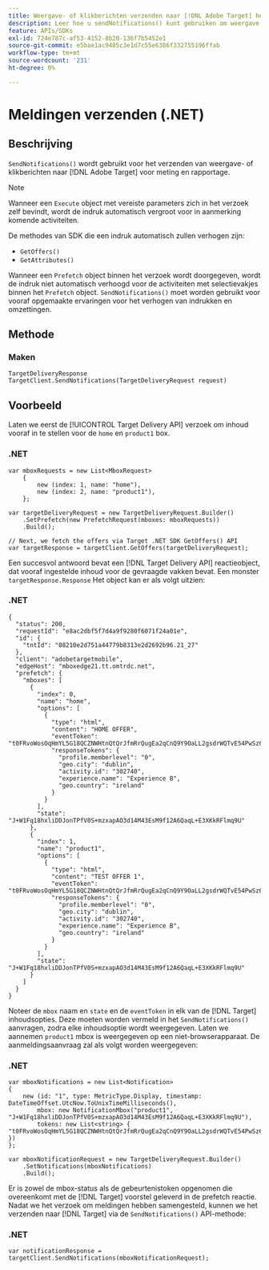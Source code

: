 ```yaml
---
title: Weergave- of klikberichten verzenden naar [!DNL Adobe Target] het gebruiken van .NET SDK
description: Leer hoe u sendNotifications() kunt gebruiken om weergave te verzenden of op meldingen te klikken naar [!DNL Adobe Target] voor meting en rapportage.
feature: APIs/SDKs
exl-id: 724e787c-af53-4152-8b20-136f7b5452e1
source-git-commit: e5bae1ac9485c3e1d7c55e6386f332755196ffab
workflow-type: tm+mt
source-wordcount: '231'
ht-degree: 0%

---
```


# Meldingen verzenden (.NET)

## Beschrijving

`SendNotifications()` wordt gebruikt voor het verzenden van weergave- of klikberichten naar [!DNL Adobe Target] voor meting en rapportage.

>[!NOTE]
>
>Wanneer een `Execute` object met vereiste parameters zich in het verzoek zelf bevindt, wordt de indruk automatisch vergroot voor in aanmerking komende activiteiten.

De methodes van SDK die een indruk automatisch zullen verhogen zijn:

* `GetOffers()`
* `GetAttributes()`

Wanneer een `Prefetch` object binnen het verzoek wordt doorgegeven, wordt de indruk niet automatisch verhoogd voor de activiteiten met selectievakjes binnen het `Prefetch` object. `SendNotifications()` moet worden gebruikt voor vooraf opgemaakte ervaringen voor het verhogen van indrukken en omzettingen.

## Methode

### Maken

```dotnet {line-numbers="true"}
TargetDeliveryResponse TargetClient.SendNotifications(TargetDeliveryRequest request)
```

## Voorbeeld

Laten we eerst de [!UICONTROL Target Delivery API] verzoek om inhoud vooraf in te stellen voor de `home` en `product1` box.

### \.NET

```dotnet {line-numbers="true"}
var mboxRequests = new List<MboxRequest>
    {
        new (index: 1, name: "home"),
        new (index: 2, name: "product1"),
    };

var targetDeliveryRequest = new TargetDeliveryRequest.Builder()
    .SetPrefetch(new PrefetchRequest(mboxes: mboxRequests))
    .Build();

// Next, we fetch the offers via Target .NET SDK GetOffers() API
var targetResponse = targetClient.GetOffers(targetDeliveryRequest);
```

Een succesvol antwoord bevat een [!DNL Target Delivery API] reactieobject, dat vooraf ingestelde inhoud voor de gevraagde vakken bevat. Een monster `targetResponse.Response` Het object kan er als volgt uitzien:

### \.NET

```dotnet {line-numbers="true"}
{
  "status": 200,
  "requestId": "e8ac2dbf5f7d4a9f9280f6071f24a01e",
  "id": {
    "tntId": "08210e2d751a44779b8313e2d2692b96.21_27"
  },
  "client": "adobetargetmobile",
  "edgeHost": "mboxedge21.tt.omtrdc.net",
  "prefetch": {
    "mboxes": [
      {
        "index": 0,
        "name": "home",
        "options": [
          {
            "type": "html",
            "content": "HOME OFFER",
            "eventToken": "t0FRvoWosOqHmYL5G18QCZNWHtnQtQrJfmRrQugEa2qCnQ9Y9OaLL2gsdrWQTvE54PwSz67rmXWmSnkXpSSS2Q==",
            "responseTokens": {
              "profile.memberlevel": "0",
              "geo.city": "dublin",
              "activity.id": "302740",
              "experience.name": "Experience B",
              "geo.country": "ireland"
            }
          }
        ],
        "state": "J+W1Fq18hxliDDJonTPfV0S+mzxapAO3d14M43EsM9f12A6QaqL+E3XKkRFlmq9U"
      },
      {
        "index": 1,
        "name": "product1",
        "options": [
          {
            "type": "html",
            "content": "TEST OFFER 1",
            "eventToken": "t0FRvoWosOqHmYL5G18QCZNWHtnQtQrJfmRrQugEa2qCnQ9Y9OaLL2gsdrWQTvE54PwSz67rmXWmSnkXpSSS2Q==",
            "responseTokens": {
              "profile.memberlevel": "0",
              "geo.city": "dublin",
              "activity.id": "302740",
              "experience.name": "Experience B",
              "geo.country": "ireland"
            }
          }
        ],
        "state": "J+W1Fq18hxliDDJonTPfV0S+mzxapAO3d14M43EsM9f12A6QaqL+E3XKkRFlmq9U"
      }
    ]
  }
}
```

Noteer de `mbox` naam en `state` en de `eventToken` in elk van de [!DNL Target] inhoudsopties. Deze moeten worden vermeld in het `SendNotifications()` aanvragen, zodra elke inhoudsoptie wordt weergegeven. Laten we aannemen `product1` mbox is weergegeven op een niet-browserapparaat. De aanmeldingsaanvraag zal als volgt worden weergegeven:

### \.NET

```dotnet {line-numbers="true"}
var mboxNotifications = new List<Notification>
{
    new (id: "1", type: MetricType.Display, timestamp: DateTimeOffset.UtcNow.ToUnixTimeMilliseconds(),
        mbox: new NotificationMbox("product1", "J+W1Fq18hxliDDJonTPfV0S+mzxapAO3d14M43EsM9f12A6QaqL+E3XKkRFlmq9U"),
        tokens: new List<string> { "t0FRvoWosOqHmYL5G18QCZNWHtnQtQrJfmRrQugEa2qCnQ9Y9OaLL2gsdrWQTvE54PwSz67rmXWmSnkXpSSS2Q==" })
}; 

var mboxNotificationRequest = new TargetDeliveryRequest.Builder()
    .SetNotifications(mboxNotifications)
    .Build();
```

Er is zowel de mbox-status als de gebeurtenistoken opgenomen die overeenkomt met de [!DNL Target] voorstel geleverd in de prefetch reactie. Nadat we het verzoek om meldingen hebben samengesteld, kunnen we het verzenden naar [!DNL Target] via de `SendNotifications()` API-methode:

### \.NET

```dotnet {line-numbers="true"}
var notificationResponse = targetClient.SendNotifications(mboxNotificationRequest);
```
